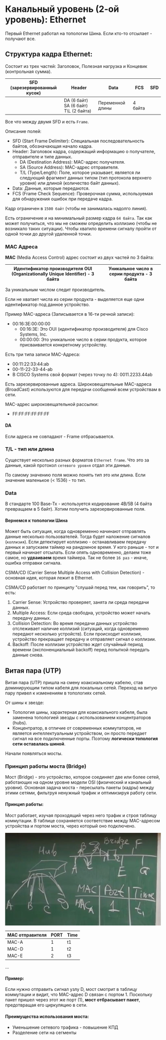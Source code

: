 # Канальный уровень (2-ой уровень): Ethernet

Первый Ethernet работал на топологии Шина. Если кто-то отсылает - получают все.

## Структура кадра Ethernet:

Состоит из трех частей: Заголовок, Полезная нагрузка и Концевик (контрольная сумма).

| SFD (зарезервированный кусок) | Header | Data | FCS | SFD |
|-------------------------------|--------|------|-----|-----|
| | DA (6 байт) SA (6 байт) T\L (2 байта)  | Переменной длины | 4 байта

Все что между двумя SFD и есть ```Frame```.

Описание полей:

* SFD (Start Frame Delimiter): Специальная последовательность байтов, обозначающая начало кадра.
* Header: Заголовок кадра, содержащий информацию о получателе, отправителе и типе данных.
  * DA (Destination Address): MAC-адрес получателя.
  * SA (Source Address): MAC-адрес отправителя.
  * T/L (Type/Length): Поле, которое указывает, является ли следующий фрагмент данных типом (тип протокола верхнего уровня) или длиной (количество байт данных).
* Data: Данные, которые передаются.
* FCS (Frame Check Sequence): Проверочная сумма, используемая для обнаружения ошибок при передаче кадра.

Кадр ограничен в ```1500 байт``` (чтобы не занималась надолго линия).

Есть ограничение и на минимальный размер кадра ```64 байта```. Так как может получиться, что мы не сможем определить коллизию (чтобы не возникало таких ситуации). Чтобы хватило времени сигналу пройти от одной точки до другой удаленной точки.

### MAC Адреса

**MAC** (Media Access Control) адрес состоит из двух частей по 3 байта:
 
| Идентификатор производителя OUI (Organizationally Unique Identifier) - 3 байта | Уникальное число в серии продукта - 3 байта | 
|-|-|

За уникальным числом следит производитель. 

Если не хватает числа из серии продукта - выделяется еще одни идентификатор под данное устройство.

Пример MAC-адреса (Записывается в 16-ти речной записи):

* 00:16:3E:00:00:00
   * 00:16:3E: Это OUI (идентификатор производителя) для Cisco Systems, Inc.
   * 00:00:00: Это уникальное число в серии продукта, которое присваивается конкретному устройству.

Есть три типа записи MAC-Адреса:
* 00:11:22:33:44:ab
* 00-11-22-33-44-ab
* В CISCO Systems свой формат (через точку по 4): 0011.2233.44ab

Есть зарезервированные адреса. Широковещательные MAC-адреса (BroadCast) используются для передачи сообщений всем устройствам в сети. 

MAC-адрес широковещательной рассылки:
* FF:FF:FF:FF:FF:FF 

#### DA

Если адреса не совпадают - Frame отбрасывается.

### T/L - тип или длина

Существует несколько разных форматов ```Ethernet frame```. Что это за данные, какой протокол ```сетевого уровня``` отдал эти данные. 

По самому значению поля можно понять тип это или длина. Если значение маленькое (< 1536) - то тип.

### Data

В стандарте 100 Base-Tx - используется кодирование 4B/5B (4 байта превращаем в 5 байт). Хотим получить зарезервированные поля.

#### Вернемся к топологии Шина

Может быть ситуация, когда одновременно начинают отправлять данные несколько пользователей. Тогда будет наложение сигналов
(```коллизия```). Если детектирует коллизию - останавливаем передачу данных и запускаем таймер на рандомное время. У кого раньше - тот и первый начинает отсылать. Если опять одновременно, делаем тоже самое, но **удваиваем** время таймера. Так не более ```16 раз``` - иначе, ошибка отправки сигнала.  

CSMA/CD (Carrier Sense Multiple Access with Collision Detection) - основная идея, которая лежит в Ethernet.

CSMA/CD работает по принципу "слушай перед тем, как говорить", то есть:

1. Carrier Sense: Устройство проверяет, занята ли среда передачи данных.
2. Multiple Access: Если среда свободна, устройство может начать передачу данных.
3. Collision Detection: Во время передачи данных устройство отслеживает наличие коллизий (ситуаций, когда одновременно передают несколько устройств). Если происходит коллизия, устройство прекращает передачу и отправляет сигнал о коллизии.
4. Backoff: После коллизии устройство ждет случайный период времени (экспоненциальный backoff) перед попыткой передать данные снова.

## Витая пара (UTP)

Витая пара (UTP) пришла на смену коаксиальному кабелю, став доминирующим типом кабеля для локальных сетей. Переход на витую пару привел к изменениям в топологиях сетей. 

От шины к звезде:

* Топология шины, характерная для коаксиального кабеля, была заменена топологией звезды с использованием концентраторов (hubs).
* Концентратор, в отличие от современных коммутаторов, не является интеллектуальным устройством, он просто передает сигнал на все подключенные порты. Поэтому **логически топология сети оставалась шиной**. 

Начали появляться мосты. 

### Принцип работы моста (Bridge)

Мост (Bridge) - это устройство, которое соединяет две или более сетей, работающих на одном уровне модели OSI (физический и канальный уровни). Основная задача моста - пересылать пакеты (кадры) между этими сетями, фильтруя ненужный трафик и оптимизируя работу сети.

#### Принцип работы:

Мост работает, изучая проходящий через него трафик и строя таблицу коммутации. В таблице сохраняется соответствие между MAC-адресом устройства и портом моста, через который оно подключено.

<p style="text-align: left"><img src=res/3_1.png width="600px"/></p>

| MAC отправителя | PORT | Time |
|-------|---|----|
| MAC-A | 1 | t1 |
| MAC-D | 1 | t2 |
| MAC-E | 2 | t3 |
...

#### Пример:

Если нужно отправить сигнал узлу D, мост смотрит в таблицу коммутации и видит, что MAC-адрес D связан с портом 1. Поскольку пакет пришел через этот же порт (1), **мост отбрасывает пакет**, предотвращая его циркуляцию в сети. 

#### Преимущества использования моста:

* Уменьшение сетевого трафика - повышение КПД
* Разделение сети на сегменты